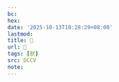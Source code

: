 ```yaml
---
bc:
hex:
date: '2025-10-13T10:28:29+08:00'
lastmod:
title: 􄮲
url: 􄮲
tags: [肰]
src: DCCV
note:
---
```

